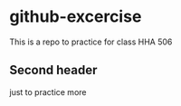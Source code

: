 # github-excercise
This is a repo to practice for class HHA 506 

## Second header 
just to practice more 
